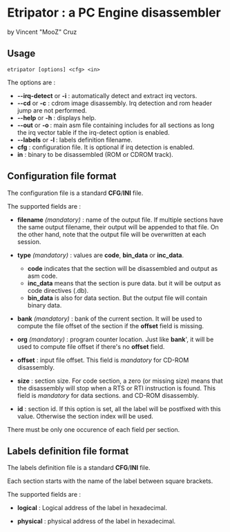 # Etripator : a PC Engine disassembler
by Vincent "MooZ" Cruz

## Usage
```
etripator [options] <cfg> <in>
```
The options are :
* **--irq-detect** or **-i** : automatically detect and extract irq vectors.
* **--cd** or **-c** : cdrom image disassembly. Irq detection and rom header jump are not performed.
* **--help** or **-h** : displays help.
* **--out** or **-o <file>** : main asm file containing includes for all sections as long the irq vector table if the irq-detect  option is enabled.
* **--labels** or **-l <file>** : labels definition filename.
* **cfg** :  configuration file. It is optional if irq detection is enabled. 
* **in** : binary to be disassembled (ROM or CDROM track).

## Configuration file format

The configuration file is a standard **CFG**/**INI** file.

The supported fields are :
 * **filename** *(mandatory)* : name of the output file. If multiple sections have the same output filename, their output will be appended to that file. On the other hand, note that the output file will be overwritten at each session.
 
 * **type** *(mandatory)* : values are **code**, **bin_data** or **inc_data**.
	* **code** indicates that the section will be disassembled and output as asm code.
    * **inc_data** means that the section is pure data. but it will be output as code directives (.db).
    * **bin_data** is also for data section. But the output file will contain binary data.
    
 * **bank** *(mandatory)* : bank of the current section. It will be used to compute the file offset of the section if the **offset** field is missing.
 
 
 * **org**  *(mandatory)* : program counter location. Just like **bank**', it will be used to compute file offset if there's  no **offset** field.
 
 
 * **offset**  : input file offset. This field is *mandatory* for CD-ROM disassembly.
 
 
 * **size** : section size. For code section, a zero (or missing size) means that the disassembly will stop when a RTS or RTI instruction is found. This field is *mandatory* for data sections. and CD-ROM disassembly.
 
 
 * **id** : section id. If this option is set, all the label will be postfixed with this value. Otherwise the section index will be used.

There must be only one occurence of each field per section.

## Labels definition file format

The labels definition file is a standard **CFG**/**INI** file.

Each section starts with the name of the label between square brackets.

The supported fields are :
 * **logical** : Logical address of the label in hexadecimal.
 
 * **physical** : physical address of the label in hexadecimal.